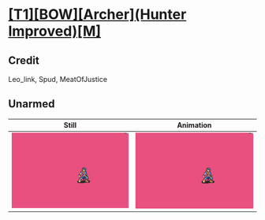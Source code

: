 # [\[T1\]\[BOW\]\[Archer\]\(Hunter Improved\)\[M\]](../)

## Credit

Leo_link, Spud, MeatOfJustice
	
## Unarmed

| Still | Animation |
| :---: | :-------: |
| ![Unarmed still](./Unarmed_000.png) | ![Unarmed animation](./Unarmed.gif) |
